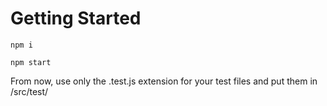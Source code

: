 # Getting Started

`npm i`

`npm start`

From now, use only the .test.js extension for your test files and put them in /src/test/

